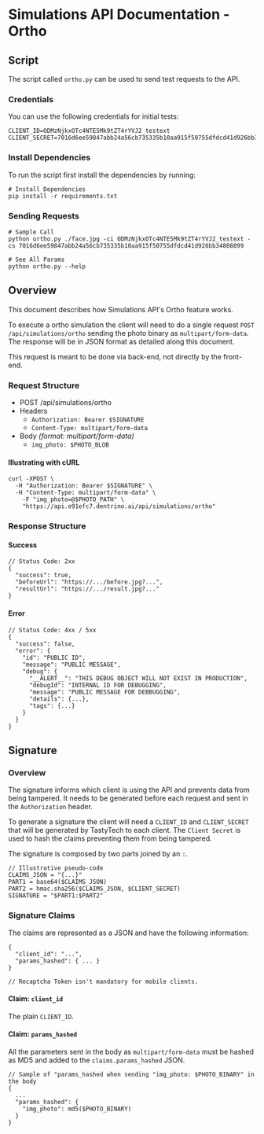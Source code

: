 # Simulations API Documentation - Ortho

## Script
The script called `ortho.py` can be used to send test requests to the API.

### Credentials
You can use the following credentials for initial tests:
```
CLIENT_ID=ODMzNjkxOTc4NTE5Mk9tZT4rYVJ2_testext
CLIENT_SECRET=7016d6ee59847abb24a56cb735335b10aa915f50755dfdcd41d926bb34808899
```

### Install Dependencies
To run the script first install the dependencies by running:
```
# Install Dependencies
pip install -r requirements.txt
```

### Sending Requests
```
# Sample Call
python ortho.py ./face.jpg -ci ODMzNjkxOTc4NTE5Mk9tZT4rYVJ2_testext -cs 7016d6ee59847abb24a56cb735335b10aa915f50755dfdcd41d926bb34808899

# See All Params
python ortho.py --help
```

## Overview
This document describes how Simulations API's Ortho feature works.

To execute a ortho simulation the client will need to do a single request `POST /api/simulations/ortho` sending the photo binary as `multipart/form-data`. The response will be in JSON format as detailed along this document.

This request is meant to be done via back-end, not directly by the front-end.

### Request Structure
- POST /api/simulations/ortho
- Headers
  - `Authorization: Bearer $SIGNATURE`
  - `Content-Type: multipart/form-data`
- Body _(format: multipart/form-data)_
  - `img_photo: $PHOTO_BLOB`


#### Illustrating with cURL
```
curl -XPOST \
  -H "Authorization: Bearer $SIGNATURE" \
  -H "Content-Type: multipart/form-data" \
	-F "img_photo=@$PHOTO_PATH" \
	"https://api.e91efc7.dentrino.ai/api/simulations/ortho"
```

### Response Structure
#### Success

```
// Status Code: 2xx
{
  "success": true,
  "beforeUrl": "https://.../before.jpg?...",
  "resultUrl": "https://.../result.jpg?..."
}
```

#### Error

```
// Status Code: 4xx / 5xx
{
  "success": false,
  "error": {
    "id": "PUBLIC ID",
    "message": "PUBLIC MESSAGE",
    "debug": {
      "__ALERT__": "THIS DEBUG OBJECT WILL NOT EXIST IN PRODUCTION",
      "debugId": "INTERNAL ID FOR DEBUGGING",
      "message": "PUBLIC MESSAGE FOR DEBBUGGING",
      "details": {...},
      "tags": {...}
    }
  }
}
```



## Signature
### Overview
The signature informs which client is using the API and prevents data from being tampered. It needs to be generated before each request and sent in the `Authorization` header.


To generate a signature the client will need a `CLIENT_ID` and `CLIENT_SECRET` that will be generated by TastyTech to each client. The `Client Secret` is used to hash the claims preventing them from being tampered.

The signature is composed by two parts joined by an `:`.
```
// Illustrative pseudo-code
CLAIMS_JSON = "{...}"
PART1 = base64($CLAIMS_JSON)
PART2 = hmac.sha256($CLAIMS_JSON, $CLIENT_SECRET)
SIGNATURE = "$PART1:$PART2"
```

### Signature Claims
The claims are represented as a JSON and have the following information:
```
{
  "client_id": "...",
  "params_hashed": { ... }
}

// Recaptcha Token isn't mandatory for mobile clients.
```

#### Claim: `client_id`
The plain `CLIENT_ID`.

#### Claim: `params_hashed`
All the parameters sent in the body as `multipart/form-data` must be hashed as MD5 and added to the `claims.params_hashed` JSON.

```
// Sample of "params_hashed when sending "img_photo: $PHOTO_BINARY" in the body
{
  ...
  "params_hashed": {
    "img_photo": md5($PHOTO_BINARY)
  }
}
```
